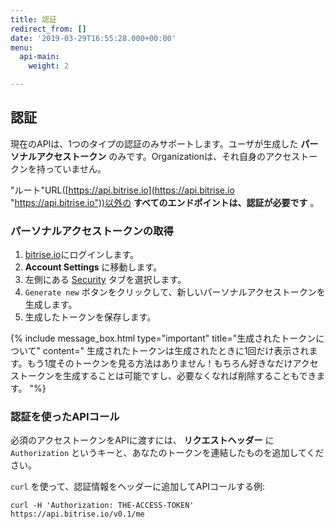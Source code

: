 ```yaml
---
title: 認証
redirect_from: []
date: '2019-03-29T16:55:28.000+00:00'
menu:
  api-main:
    weight: 2

---
```


## 認証

現在のAPIは、1つのタイプの認証のみサポートします。ユーザが生成した **パーソナルアクセストークン** のみです。Organizationは、それ自身のアクセストークンを持っていません。

"ルート"URL([https://api.bitrise.io](https://api.bitrise.io "https://api.bitrise.io"))以外の **すべてのエンドポイントは、認証が必要です** 。

### パーソナルアクセストークンの取得

1. [bitrise.io](https://www.bitrise.io)にログインします。
2. **Account Settings** に移動します。
3. 左側にある [Security](https://www.bitrise.io/me/profile#/security) タブを選択します。
4. `Generate new` ボタンをクリックして、新しいパーソナルアクセストークンを生成します。
5. 生成したトークンを保存します。

{% include message_box.html type="important" title="生成されたトークンについて" content=" 生成されたトークンは生成されたときに1回だけ表示されます。もう1度そのトークンを見る方法はありません！もちろん好きなだけアクセストークンを生成することは可能ですし、必要なくなれば削除することもできます。 "%}

### 認証を使ったAPIコール

必須のアクセストークンをAPIに渡すには、 **リクエストヘッダー** に `Authorization` というキーと、あなたのトークンを連結したものを追加してください。

`curl` を使って、認証情報をヘッダーに追加してAPIコールする例:

    curl -H 'Authorization: THE-ACCESS-TOKEN' https://api.bitrise.io/v0.1/me
